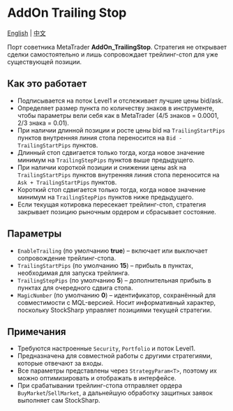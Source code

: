 # AddOn Trailing Stop
[English](README.md) | [中文](README_cn.md)

Порт советника MetaTrader **AddOn_TrailingStop**. Стратегия не открывает сделки самостоятельно и лишь сопровождает трейлинг-стоп для уже существующей позиции.

## Как это работает

- Подписывается на поток Level1 и отслеживает лучшие цены bid/ask.
- Определяет размер пункта по количеству знаков в инструменте, чтобы параметры вели себя как в MetaTrader (4/5 знаков = 0.0001, 2/3 знака = 0.01).
- При наличии длинной позиции и росте цены bid на `TrailingStartPips` пунктов внутренняя линия стопа переносится на `Bid - TrailingStartPips` пунктов.
- Длинный стоп сдвигается только тогда, когда новое значение минимум на `TrailingStepPips` пунктов выше предыдущего.
- При наличии короткой позиции и снижении цены ask на `TrailingStartPips` пунктов внутренняя линия стопа переносится на `Ask + TrailingStartPips` пунктов.
- Короткий стоп сдвигается только тогда, когда новое значение минимум на `TrailingStepPips` пунктов ниже предыдущего.
- Если текущая котировка пересекает трейлинг-стоп, стратегия закрывает позицию рыночным ордером и сбрасывает состояние.

## Параметры

- `EnableTrailing` (по умолчанию **true**) – включает или выключает сопровождение трейлинг-стопа.
- `TrailingStartPips` (по умолчанию **15**) – прибыль в пунктах, необходимая для запуска трейлинга.
- `TrailingStepPips` (по умолчанию **5**) – дополнительная прибыль в пунктах для очередного сдвига стопа.
- `MagicNumber` (по умолчанию **0**) – идентификатор, сохранённый для совместимости с MQL-версией. Носит информативный характер, поскольку StockSharp управляет позициями текущей стратегии.

## Примечания

- Требуются настроенные `Security`, `Portfolio` и поток Level1.
- Предназначена для совместной работы с другими стратегиями, которые отвечают за входы.
- Все параметры представлены через `StrategyParam<T>`, поэтому их можно оптимизировать и отображать в интерфейсе.
- При срабатывании трейлинг-стопа отправляет ордера `BuyMarket`/`SellMarket`, а дальнейшую обработку защитных заявок выполняет сам StockSharp.
